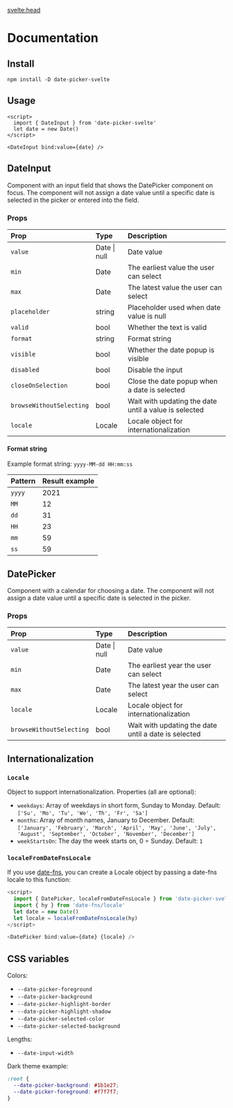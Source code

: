 <svelte:head>

  <title>Docs • Date Picker Svelte</title>
</svelte:head>

# Documentation

## Install

```
npm install -D date-picker-svelte
```

## Usage

```svelte
<script>
  import { DateInput } from 'date-picker-svelte'
  let date = new Date()
</script>

<DateInput bind:value={date} />
```

## DateInput

Component with an input field that shows the DatePicker component on focus.
The component will not assign a date value until a specific date is selected in the picker or entered into the field.

### Props

| Prop                     | Type         | Description                                           |
| :----------------------- | :----------- | :---------------------------------------------------- |
| `value`                  | Date \| null | Date value                                            |
| `min`                    | Date         | The earliest value the user can select                |
| `max`                    | Date         | The latest value the user can select                  |
| `placeholder`            | string       | Placeholder used when date value is null              |
| `valid`                  | bool         | Whether the text is valid                             |
| `format`                 | string       | Format string                                         |
| `visible`                | bool         | Whether the date popup is visible                     |
| `disabled`               | bool         | Disable the input                                     |
| `closeOnSelection`       | bool         | Close the date popup when a date is selected          |
| `browseWithoutSelecting` | bool         | Wait with updating the date until a value is selected |
| `locale`                 | Locale       | Locale object for internationalization                |

#### Format string

Example format string: `yyyy-MM-dd HH:mm:ss`

| Pattern | Result example |
| :------ | :------------- |
| `yyyy`  | 2021           |
| `MM`    | 12             |
| `dd`    | 31             |
| `HH`    | 23             |
| `mm`    | 59             |
| `ss`    | 59             |

## DatePicker

Component with a calendar for choosing a date.
The component will not assign a date value until a specific date is selected in the picker.

### Props

| Prop                     | Type         | Description                                          |
| :----------------------- | :----------- | :--------------------------------------------------- |
| `value`                  | Date \| null | Date value                                           |
| `min`                    | Date         | The earliest year the user can select                |
| `max`                    | Date         | The latest year the user can select                  |
| `locale`                 | Locale       | Locale object for internationalization               |
| `browseWithoutSelecting` | bool         | Wait with updating the date until a date is selected |

## Internationalization

### `Locale`

Object to support internationalization. Properties (all are optional):

- `weekdays`: Array of weekdays in short form, Sunday to Monday. Default: `['Su', 'Mo', 'Tu', 'We', 'Th', 'Fr', 'Sa']`
- `months`: Array of month names, January to December. Default: `['January', 'February', 'March', 'April', 'May', 'June', 'July', 'August', 'September', 'October', 'November', 'December']`
- `weekStartsOn`: The day the week starts on, 0 = Sunday. Default: `1`

### `localeFromDateFnsLocale`

If you use [date-fns](https://date-fns.org/), you can create a Locale object by passing a date-fns locale to this function:

```js
<script>
  import { DatePicker, localeFromDateFnsLocale } from 'date-picker-svelte'
  import { hy } from 'date-fns/locale'
  let date = new Date()
  let locale = localeFromDateFnsLocale(hy)
</script>

<DatePicker bind:value={date} {locale} />
```

## CSS variables

Colors:

- `--date-picker-foreground`
- `--date-picker-background`
- `--date-picker-highlight-border`
- `--date-picker-highlight-shadow`
- `--date-picker-selected-color`
- `--date-picker-selected-background`

Lengths:

- `--date-input-width`

Dark theme example:

```css
:root {
  --date-picker-background: #1b1e27;
  --date-picker-foreground: #f7f7f7;
}
```
